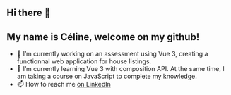 ## Hi there 👋

## My name is Céline, welcome on my github!

- 🔭 I’m currently working on an assessment using Vue 3, creating a functionnal web application for house listings.
- 🌱 I’m currently learning Vue 3 with composition API. At the same time, I am taking a course on JavaScript to complete my knowledge.
- 📫 How to reach me [on LinkedIn](https://www.linkedin.com/in/celinelecorvaisier/ "Céline Le Corvaisier - LinkedIn")
